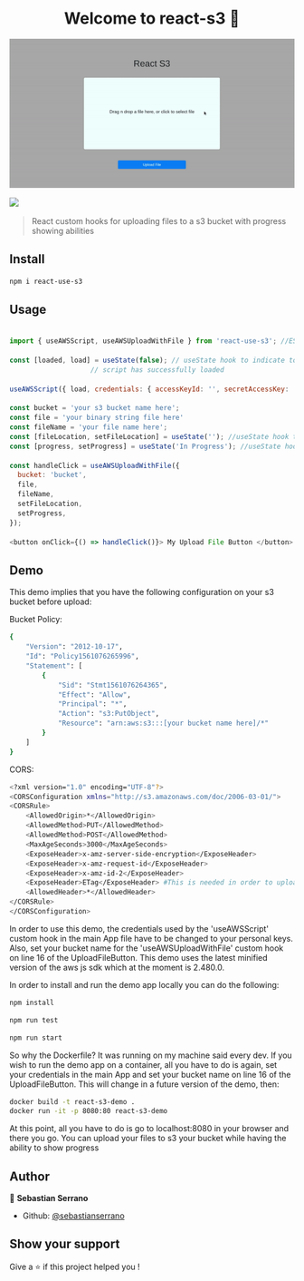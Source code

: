 <h1 align="center">Welcome to react-s3 👋</h1>
<p align="center">
  <img src="/docs/react-s3.gif" alt="React S3"/>
</p>
<p>
  <img src="https://img.shields.io/badge/version-0.1.0-blue.svg?cacheSeconds=2592000" />
</p>

> React custom hooks for uploading files to a s3 bucket with progress showing abilities

## Install

```sh
npm i react-use-s3
```

## Usage

```javascript

import { useAWSScript, useAWSUploadWithFile } from 'react-use-s3'; //ES6

const [loaded, load] = useState(false); // useState hook to indicate to parent component when the 
					// script has successfully loaded

useAWSScript({ load, credentials: { accessKeyId: '', secretAccessKey: '' } });

const bucket = 'your s3 bucket name here';
const file = 'your binary string file here'
const fileName = 'your file name here';
const [fileLocation, setFileLocation] = useState(''); //useState hook to indicate file uri when upload is complete
const [progress, setProgress] = useState('In Progress'); //useState hook to indicate progress of file while uploading

const handleClick = useAWSUploadWithFile({
  bucket: 'bucket',
  file,
  fileName,
  setFileLocation,
  setProgress,
});

<button onClick={() => handleClick()}> My Upload File Button </button>

```
## Demo

This demo implies that you have the following configuration on your s3 bucket before upload:

Bucket Policy:

```sh
{
    "Version": "2012-10-17",
    "Id": "Policy1561076265996",
    "Statement": [
        {
            "Sid": "Stmt1561076264365",
            "Effect": "Allow",
            "Principal": "*",
            "Action": "s3:PutObject",
            "Resource": "arn:aws:s3:::[your bucket name here]/*"
        }
    ]
}
```

CORS:

```sh
<?xml version="1.0" encoding="UTF-8"?>
<CORSConfiguration xmlns="http://s3.amazonaws.com/doc/2006-03-01/">
<CORSRule>
    <AllowedOrigin>*</AllowedOrigin>
    <AllowedMethod>PUT</AllowedMethod>
    <AllowedMethod>POST</AllowedMethod>
    <MaxAgeSeconds>3000</MaxAgeSeconds>
    <ExposeHeader>x-amz-server-side-encryption</ExposeHeader>
    <ExposeHeader>x-amz-request-id</ExposeHeader>
    <ExposeHeader>x-amz-id-2</ExposeHeader>
    <ExposeHeader>ETag</ExposeHeader> #This is needed in order to upload heavy files
    <AllowedHeader>*</AllowedHeader>
</CORSRule>
</CORSConfiguration>
```

In order to use this demo, the credentials used by the 'useAWSScript' custom hook in the main App
file have to be changed to your personal keys. Also, set your bucket name for the 'useAWSUploadWithFile' 
custom hook on line 16 of the UploadFileButton. This demo uses the latest minified version of the aws js sdk which at the moment is 2.480.0. 

In order to install and run the demo app locally you can do the following:

```sh
npm install
```

```sh
npm run test
```

```sh
npm run start
```

So why the Dockerfile? It was running on my machine said every dev. If you wish to run the demo app
on a container, all you have to do is again, set your credentials in the main App and 
set your bucket name on line 16 of the UploadFileButton. This will change in a future version of the demo, then:

```sh
docker build -t react-s3-demo .
docker run -it -p 8080:80 react-s3-demo
```
At this point, all you have to do is go to localhost:8080 in your browser and there you go. You can
upload your files to s3 your bucket while having the ability to show progress

## Author

👤 **Sebastian Serrano**

* Github: [@sebastianserrano](https://github.com/sebastianserrano)

## Show your support

Give a ⭐️ if this project helped you !
